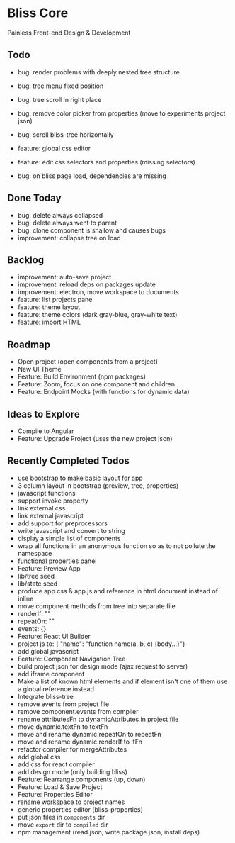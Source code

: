 # Bliss Core

Painless Front-end Design & Development

## Todo

- bug: render problems with deeply nested tree structure
- bug: tree menu fixed position
- bug: tree scroll in right place

- bug: remove color picker from properties (move to experiments project json)
- bug: scroll bliss-tree horizontally
- feature: global css editor
- feature: edit css selectors and properties (missing selectors)
- bug: on bliss page load, dependencies are missing

## Done Today

- bug: delete always collapsed
- bug: delete always went to parent
- bug: clone component is shallow and causes bugs
- improvement: collapse tree on load

## Backlog

- improvement: auto-save project
- improvement: reload deps on packages update
- improvement: electron, move workspace to documents
- feature: list projects pane
- feature: theme layout
- feature: theme colors (dark gray-blue, gray-white text)
- feature: import HTML

## Roadmap

- Open project (open components from a project)
- New UI Theme
- Feature: Build Environment (npm packages)
- Feature: Zoom, focus on one component and children
- Feature: Endpoint Mocks (with functions for dynamic data)

## Ideas to Explore

- Compile to Angular
- Feature: Upgrade Project (uses the new project json)

## Recently Completed Todos

- use bootstrap to make basic layout for app
- 3 column layout in bootstrap (preview, tree, properties)
- javascript functions
- support invoke property
- link external css
- link external javascript
- add support for preprocessors
- write javascript and convert to string
- display a simple list of components
- wrap all functions in an anonymous function so as to not pollute the namespace
- functional properties panel
- Feature: Preview App
- lib/tree seed
- lib/state seed
- produce app.css & app.js and reference in html document instead of inline
- move component methods from tree into separate file
- renderIf: ""
- repeatOn: ""
- events: {}
- Feature: React UI Builder
- project js to: { "name": "function name(a, b, c) {body...}"}
- add global javascript
- Feature: Component Navigation Tree
- build project json for design mode (ajax request to server)
- add iframe component
- Make a list of known html elements and if element isn't one of them use a global reference instead
- Integrate bliss-tree
- remove events from project file
- remove component.events from compiler
- rename attributesFn to dynamicAttributes in project file
- move dynamic.textFn to textFn
- move and rename dynamic.repeatOn to repeatFn
- move and rename dynamic.renderIf to ifFn
- refactor compiler for mergeAttributes
- add global css
- add css for react compiler
- add design mode (only building bliss)
- Feature: Rearrange components (up, down)
- Feature: Load & Save Project
- Feature: Properties Editor
- rename workspace to project names
- generic properties editor (bliss-properties)
- put json files in `components` dir
- move `export` dir to `compiled` dir
- npm management (read json, write package.json, install deps)
